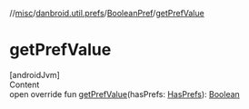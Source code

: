 //[misc](../../index.md)/[danbroid.util.prefs](../index.md)/[BooleanPref](index.md)/[getPrefValue](get-pref-value.md)



# getPrefValue  
[androidJvm]  
Content  
open override fun [getPrefValue](get-pref-value.md)(hasPrefs: [HasPrefs](../-has-prefs/index.md)): [Boolean](https://kotlinlang.org/api/latest/jvm/stdlib/kotlin/-boolean/index.html)  



